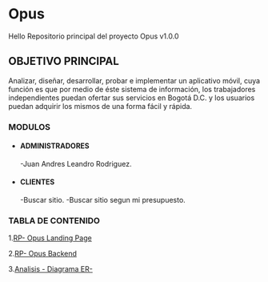 # Opus
Hello
Repositorio principal del proyecto Opus v1.0.0
## OBJETIVO PRINCIPAL

Analizar, diseñar, desarrollar, probar e implementar un aplicativo móvil, cuya función es que por medio de éste sistema de información, los trabajadores independientes puedan ofertar sus servicios en Bogotá D.C. y los usuarios puedan adquirir los mismos de una forma fácil y rápida.
### MODULOS
- #### ADMINISTRADORES
    -Juan Andres Leandro Rodriguez.
- #### CLIENTES
    -Buscar sitio.
    -Buscar sitio segun mi presupuesto.

### TABLA DE CONTENIDO

1.[RP- Opus  Landing Page](https://github.com/Juan2307/Opus_Landing_Page2.git)

2.[RP- Opus Backend](https://github.com/Juan2307/Opus_Backend.git)

3.[Analisis - Diagrama  ER-](https://github.com/Juan2307/Opus/tree/main/Analisis)